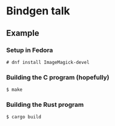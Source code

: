 # Bindgen talk

## Example

### Setup in Fedora

```
# dnf install ImageMagick-devel
```

### Building the C program (hopefully)

```
$ make
```

### Building the Rust program

```
$ cargo build
```
